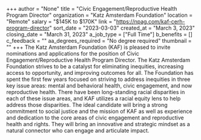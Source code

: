 +++
author = "None"
title = "Civic Engagement/Reproductive Health Program Director"
organization = "Katz Amsterdam Foundation"
location = "Remote"
salary = "$145K to $170K"
link = "https://npag.com/kaf-cerh-program-director"
sort_date = "2023-03-03"
created_at = "March 3, 2023"
closing_date = "March 31, 2023"
a_job_type = ["Full Time"]
b_benefits = []
c_feedback = ""
aa_degrees_required = "No degree required"
thumbnail = ""
+++
The Katz Amsterdam Foundation (KAF) is pleased to invite nominations and applications for the position of Civic Engagement/Reproductive Health Program Director. The Katz Amsterdam Foundation strives to be a catalyst for eliminating inequities, increasing access to opportunity, and improving outcomes for all. The Foundation has spent the first few years focused on striving to address inequities in three key issue areas:  mental and behavioral health, civic engagement, and now reproductive health. There have been long-standing racial disparities in each of these issue areas, and KAF utilizes a racial equity lens to help address those disparities. The ideal candidate will bring a strong commitment to social justice and the mission of KAF as well as experience and dedication to the core areas of civic engagement and reproductive health and rights. They will bring an innovative and strategic mindset as a natural connector who can engage and articulate impact.